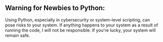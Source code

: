 <h2>Warning for Newbies to Python:</h2

Using Python, especially in cybersecurity or system-level scripting, can pose risks to your system. If anything happens to your system as a result of running the code, I will not be responsible. If you're lucky, your system will remain safe.

